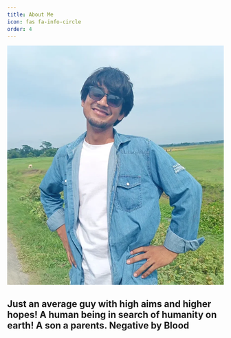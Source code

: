 ```yaml
---
title: About Me
icon: fas fa-info-circle
order: 4
---
```


![SAYED](/images/sayed.webp)

## Just an average guy with high aims and higher hopes! A human being in search of humanity on earth! A son a parents. Negative by Blood
